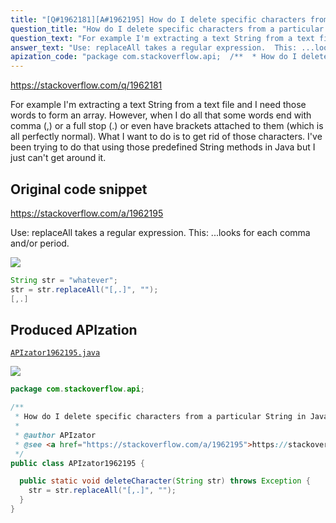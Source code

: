 ```yaml
---
title: "[Q#1962181][A#1962195] How do I delete specific characters from a particular String in Java?"
question_title: "How do I delete specific characters from a particular String in Java?"
question_text: "For example I'm extracting a text String from a text file and I need those words to form an array. However, when I do all that some words end with comma (,) or a full stop (.) or even have brackets attached to them (which is all perfectly normal). What I want to do is to get rid of those characters. I've been trying to do that using those predefined String methods in Java but I just can't get around it."
answer_text: "Use: replaceAll takes a regular expression.  This: ...looks for each comma and/or period."
apization_code: "package com.stackoverflow.api;  /**  * How do I delete specific characters from a particular String in Java?  *  * @author APIzator  * @see <a href=\"https://stackoverflow.com/a/1962195\">https://stackoverflow.com/a/1962195</a>  */ public class APIzator1962195 {    public static void deleteCharacter(String str) throws Exception {     str = str.replaceAll(\"[,.]\", \"\");   } }"
---
```


https://stackoverflow.com/q/1962181

For example I&#x27;m extracting a text String from a text file and I need those words to form an array. However, when I do all that some words end with comma (,) or a full stop (.) or even have brackets attached to them (which is all perfectly normal).
What I want to do is to get rid of those characters. I&#x27;ve been trying to do that using those predefined String methods in Java but I just can&#x27;t get around it.



## Original code snippet

https://stackoverflow.com/a/1962195

Use:
replaceAll takes a regular expression.  This:
...looks for each comma and/or period.

<div class="code-logo"><img src="/stackoverflow.png" /></div>

```java
String str = "whatever";
str = str.replaceAll("[,.]", "");
[,.]
```

## Produced APIzation

[`APIzator1962195.java`](https://github.com/pasqualesalza/apization-temp-data/raw/master/search/APIzator1962195.java)

<div class="code-logo"><img src="/apizator.png" /></div>

```java
package com.stackoverflow.api;

/**
 * How do I delete specific characters from a particular String in Java?
 *
 * @author APIzator
 * @see <a href="https://stackoverflow.com/a/1962195">https://stackoverflow.com/a/1962195</a>
 */
public class APIzator1962195 {

  public static void deleteCharacter(String str) throws Exception {
    str = str.replaceAll("[,.]", "");
  }
}

```